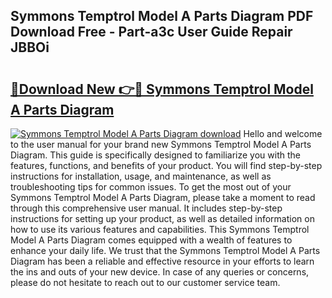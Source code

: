 ## Symmons Temptrol Model A Parts Diagram PDF Download Free - Part-a3c User Guide Repair JBBOi

# <h2><a href="http://dfjl27.blite.top/?on=Symmons+Temptrol+Model+A+Parts+Diagram">🔗Download New 👉🔴 Symmons Temptrol Model A Parts Diagram</a></h2>

[![Symmons Temptrol Model A Parts Diagram download](https://i.imgur.com/lujVjoI.png)](http://dfjl27.blite.top/?on=Symmons+Temptrol+Model+A+Parts+Diagram)
Hello and welcome to the user manual for your brand new Symmons Temptrol Model A Parts Diagram. This guide is specifically designed to familiarize you with the features, functions, and benefits of your product. You will find step-by-step instructions for installation, usage, and maintenance, as well as troubleshooting tips for common issues. To get the most out of your Symmons Temptrol Model A Parts Diagram, please take a moment to read through this comprehensive user manual. It includes step-by-step instructions for setting up your product, as well as detailed information on how to use its various features and capabilities. This Symmons Temptrol Model A Parts Diagram comes equipped with a wealth of features to enhance your daily life. We trust that the Symmons Temptrol Model A Parts Diagram has been a reliable and effective resource in your efforts to learn the ins and outs of your new device. In case of any queries or concerns, please do not hesitate to reach out to our customer service team.
